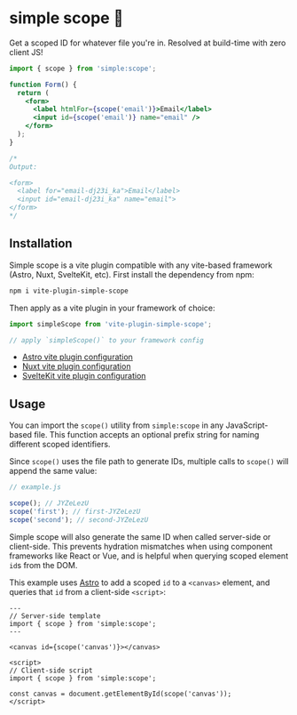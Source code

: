 # simple scope 🔎

Get a scoped ID for whatever file you're in. Resolved at build-time with zero client JS!

```jsx
import { scope } from 'simple:scope';

function Form() {
  return (
    <form>
      <label htmlFor={scope('email')}>Email</label>
      <input id={scope('email')} name="email" />
    </form>
  );
}

/*
Output:

<form>
  <label for="email-dj23i_ka">Email</label>
  <input id="email-dj23i_ka" name="email">
</form>
*/
```

## Installation

Simple scope is a vite plugin compatible with any vite-based framework (Astro, Nuxt, SvelteKit, etc). First install the dependency from npm:

```bash
npm i vite-plugin-simple-scope
```

Then apply as a vite plugin in your framework of choice:

```js
import simpleScope from 'vite-plugin-simple-scope';

// apply `simpleScope()` to your framework config
```

- [Astro vite plugin configuration](https://docs.astro.build/en/recipes/add-yaml-support/)
- [Nuxt vite plugin configuration](https://nuxt.com/docs/getting-started/configuration#external-configuration-files)
- [SvelteKit vite plugin configuration](https://kit.svelte.dev/docs/project-structure#project-files-vite-config-js)

## Usage

You can import the `scope()` utility from `simple:scope` in any JavaScript-based file. This function accepts an optional prefix string for naming different scoped identifiers.

Since `scope()` uses the file path to generate IDs, multiple calls to `scope()` will append the same value:

```js
// example.js

scope(); // JYZeLezU
scope('first'); // first-JYZeLezU
scope('second'); // second-JYZeLezU
```

Simple scope will also generate the same ID when called server-side or client-side. This prevents hydration mismatches when using component frameworks like React or Vue, and is helpful when querying scoped element `id`s from the DOM.

This example uses [Astro](https://astro.build) to add a scoped `id` to a `<canvas>` element, and queries that `id` from a client-side `<script>`:

```astro
---
// Server-side template
import { scope } from 'simple:scope';
---

<canvas id={scope('canvas')}></canvas>

<script>
// Client-side script
import { scope } from 'simple:scope';

const canvas = document.getElementById(scope('canvas'));
</script>
```
